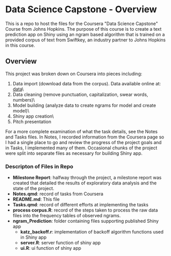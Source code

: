 # Data Science Capstone - Overview

This is a repo to host the files for the Coursera "Data Science Capstone" Course from Johns Hopkins. The purpose of this course is to create a text prediction app on Shiny using an ngram based algorithm that is trained on a provided corpus of text from Swiftkey, an industry partner to Johns Hopkins in this course.

## Overview

This project was broken down on Coursera into pieces including:

1.  Data import (download data from the corpus). Data available online at: [data](https://d396qusza40orc.cloudfront.net/dsscapstone/dataset/Coursera-SwiftKey.zip)\
2.  Data cleaning (remove punctuation, capitalization, swear words, numbers)\
3.  Model building (analyze data to create ngrams for model and create model)\
4.  Shiny app creation\
5.  Pitch presentation

For a more complete examination of what the task details, see the Notes and Tasks files. In Notes, I recorded information from the Coursera page so I had a single place to go and review the progress of the project goals and in Tasks, I implemented many of them. Occasional chunks of the project were split into separate files as necessary for building Shiny app.

### Descripton of Files in Repo

-   **Milestone Report**: halfway through the project, a milestone report was created that detailed the results of exploratory data analysis and the state of the project.
-   **Notes.qmd**: record of tasks from Coursera
-   **README.md**: This file
-   **Tasks.qmd**: record of different efforts at implementing the tasks
-   **process corpus.R**: record of the steps taken to process the raw data files into the frequency tables of observed ngrams.
-   **ngram_Prediction**: folder containing files supporting published Shiny app
    -   **katz_backoff.r**: implementation of backoff algorithm functions used in Shiny app
    -   **server.R**: server function of shiny app
    -   **ui.R**: ui function of shiny app
